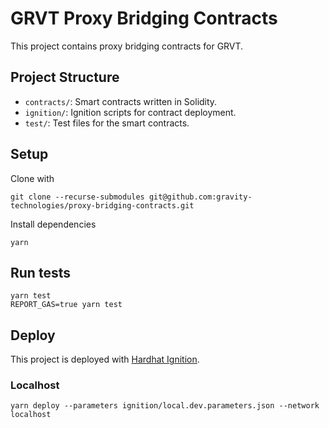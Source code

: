 # GRVT Proxy Bridging Contracts

This project contains proxy bridging contracts for GRVT.

## Project Structure

- `contracts/`: Smart contracts written in Solidity.
- `ignition/`: Ignition scripts for contract deployment.
- `test/`: Test files for the smart contracts.

## Setup
Clone with 

```shell
git clone --recurse-submodules git@github.com:gravity-technologies/proxy-bridging-contracts.git
```

Install dependencies
```shell
yarn
```

## Run tests
```shell
yarn test
REPORT_GAS=true yarn test
```

## Deploy
This project is deployed with [Hardhat Ignition](https://hardhat.org/ignition). 
### Localhost
```shell
yarn deploy --parameters ignition/local.dev.parameters.json --network localhost
```
